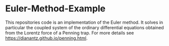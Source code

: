 # Euler-Method-Example
This repositories code is an implementation of the Euler method. 
It solves in particular the coupled system of the ordinary differential equations 
obtained from the Lorentz force of a Penning trap. 
For more details see https://dianantz.github.io/penning.html.
